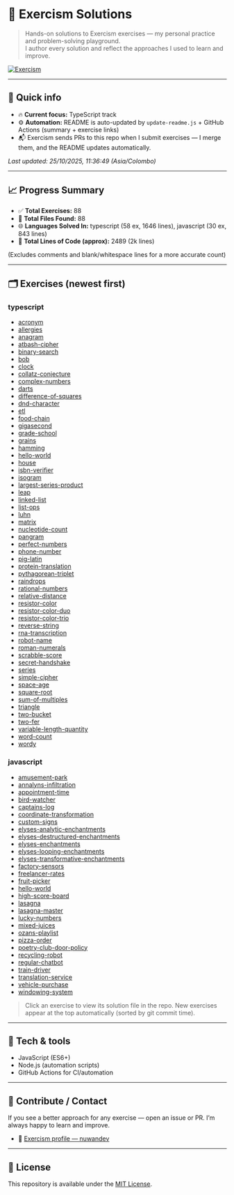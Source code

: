 # 🧠 Exercism Solutions

> Hands-on solutions to Exercism exercises — my personal practice and problem-solving playground.  
> I author every solution and reflect the approaches I used to learn and improve.

[![Exercism](https://img.shields.io/badge/Exercism-nuwandev-blue)](https://exercism.org/profiles/nuwandev)

---

## 🔎 Quick info

- 🔥 **Current focus:** TypeScript track  
- ⚙️ **Automation:** README is auto-updated by `update-readme.js` + GitHub Actions (summary + exercise links)  
- 📬 Exercism sends PRs to this repo when I submit exercises — I merge them, and the README updates automatically.

<!-- UPDATED_AT -->
_Last updated: 25/10/2025, 11:36:49 (Asia/Colombo)_
<!-- /UPDATED_AT -->

---

## 📈 Progress Summary

<!-- STATS_START -->
- ✅ **Total Exercises:** 88
- 📁 **Total Files Found:** 88
- 🌐 **Languages Solved In:** typescript (58 ex, 1646 lines), javascript (30 ex, 843 lines)
- 🧾 **Total Lines of Code (approx):** 2489 (2k lines)
<!-- STATS_END -->
(Excludes comments and blank/whitespace lines for a more accurate count)

---

## 🗂 Exercises (newest first)

<!-- EXERCISES_START -->

### typescript

- [acronym](./solutions/typescript/acronym/1/acronym.ts)
- [allergies](./solutions/typescript/allergies/1/allergies.ts)
- [anagram](./solutions/typescript/anagram/1/anagram.ts)
- [atbash-cipher](./solutions/typescript/atbash-cipher/1/atbash-cipher.ts)
- [binary-search](./solutions/typescript/binary-search/1/binary-search.ts)
- [bob](./solutions/typescript/bob/2/bob.ts)
- [clock](./solutions/typescript/clock/1/clock.ts)
- [collatz-conjecture](./solutions/typescript/collatz-conjecture/1/collatz-conjecture.ts)
- [complex-numbers](./solutions/typescript/complex-numbers/1/complex-numbers.ts)
- [darts](./solutions/typescript/darts/1/darts.ts)
- [difference-of-squares](./solutions/typescript/difference-of-squares/1/difference-of-squares.ts)
- [dnd-character](./solutions/typescript/dnd-character/1/dnd-character.ts)
- [etl](./solutions/typescript/etl/1/etl.ts)
- [food-chain](./solutions/typescript/food-chain/1/food-chain.ts)
- [gigasecond](./solutions/typescript/gigasecond/1/gigasecond.ts)
- [grade-school](./solutions/typescript/grade-school/1/grade-school.ts)
- [grains](./solutions/typescript/grains/1/grains.ts)
- [hamming](./solutions/typescript/hamming/1/hamming.ts)
- [hello-world](./solutions/typescript/hello-world/1/hello-world.ts)
- [house](./solutions/typescript/house/1/house.ts)
- [isbn-verifier](./solutions/typescript/isbn-verifier/1/isbn-verifier.ts)
- [isogram](./solutions/typescript/isogram/1/isogram.ts)
- [largest-series-product](./solutions/typescript/largest-series-product/1/largest-series-product.ts)
- [leap](./solutions/typescript/leap/1/leap.ts)
- [linked-list](./solutions/typescript/linked-list/1/linked-list.ts)
- [list-ops](./solutions/typescript/list-ops/1/list-ops.ts)
- [luhn](./solutions/typescript/luhn/1/luhn.ts)
- [matrix](./solutions/typescript/matrix/1/matrix.ts)
- [nucleotide-count](./solutions/typescript/nucleotide-count/1/nucleotide-count.ts)
- [pangram](./solutions/typescript/pangram/1/pangram.ts)
- [perfect-numbers](./solutions/typescript/perfect-numbers/1/perfect-numbers.ts)
- [phone-number](./solutions/typescript/phone-number/1/phone-number.ts)
- [pig-latin](./solutions/typescript/pig-latin/1/pig-latin.ts)
- [protein-translation](./solutions/typescript/protein-translation/1/protein-translation.ts)
- [pythagorean-triplet](./solutions/typescript/pythagorean-triplet/1/pythagorean-triplet.ts)
- [raindrops](./solutions/typescript/raindrops/1/raindrops.ts)
- [rational-numbers](./solutions/typescript/rational-numbers/1/rational-numbers.ts)
- [relative-distance](./solutions/typescript/relative-distance/1/relative-distance.ts)
- [resistor-color](./solutions/typescript/resistor-color/1/resistor-color.ts)
- [resistor-color-duo](./solutions/typescript/resistor-color-duo/1/resistor-color-duo.ts)
- [resistor-color-trio](./solutions/typescript/resistor-color-trio/1/resistor-color-trio.ts)
- [reverse-string](./solutions/typescript/reverse-string/1/reverse-string.ts)
- [rna-transcription](./solutions/typescript/rna-transcription/1/rna-transcription.ts)
- [robot-name](./solutions/typescript/robot-name/1/robot-name.ts)
- [roman-numerals](./solutions/typescript/roman-numerals/1/roman-numerals.ts)
- [scrabble-score](./solutions/typescript/scrabble-score/1/scrabble-score.ts)
- [secret-handshake](./solutions/typescript/secret-handshake/1/secret-handshake.ts)
- [series](./solutions/typescript/series/1/series.ts)
- [simple-cipher](./solutions/typescript/simple-cipher/1/simple-cipher.ts)
- [space-age](./solutions/typescript/space-age/1/space-age.ts)
- [square-root](./solutions/typescript/square-root/1/square-root.ts)
- [sum-of-multiples](./solutions/typescript/sum-of-multiples/1/sum-of-multiples.ts)
- [triangle](./solutions/typescript/triangle/1/triangle.ts)
- [two-bucket](./solutions/typescript/two-bucket/1/two-bucket.ts)
- [two-fer](./solutions/typescript/two-fer/1/two-fer.ts)
- [variable-length-quantity](./solutions/typescript/variable-length-quantity/1/variable-length-quantity.ts)
- [word-count](./solutions/typescript/word-count/1/word-count.ts)
- [wordy](./solutions/typescript/wordy/1/wordy.ts)


### javascript

- [amusement-park](./solutions/javascript/amusement-park/1/amusement-park.js)
- [annalyns-infiltration](./solutions/javascript/annalyns-infiltration/1/annalyns-infiltration.js)
- [appointment-time](./solutions/javascript/appointment-time/1/appointment-time.js)
- [bird-watcher](./solutions/javascript/bird-watcher/1/bird-watcher.js)
- [captains-log](./solutions/javascript/captains-log/1/captains-log.js)
- [coordinate-transformation](./solutions/javascript/coordinate-transformation/1/coordinate-transformation.js)
- [custom-signs](./solutions/javascript/custom-signs/1/custom-signs.js)
- [elyses-analytic-enchantments](./solutions/javascript/elyses-analytic-enchantments/1/enchantments.js)
- [elyses-destructured-enchantments](./solutions/javascript/elyses-destructured-enchantments/1/enchantments.js)
- [elyses-enchantments](./solutions/javascript/elyses-enchantments/1/enchantments.js)
- [elyses-looping-enchantments](./solutions/javascript/elyses-looping-enchantments/1/enchantments.js)
- [elyses-transformative-enchantments](./solutions/javascript/elyses-transformative-enchantments/1/enchantments.js)
- [factory-sensors](./solutions/javascript/factory-sensors/1/factory-sensors.js)
- [freelancer-rates](./solutions/javascript/freelancer-rates/1/freelancer-rates.js)
- [fruit-picker](./solutions/javascript/fruit-picker/1/fruit-picker.js)
- [hello-world](./solutions/javascript/hello-world/1/hello-world.js)
- [high-score-board](./solutions/javascript/high-score-board/1/high-score-board.js)
- [lasagna](./solutions/javascript/lasagna/1/lasagna.js)
- [lasagna-master](./solutions/javascript/lasagna-master/1/lasagna-master.js)
- [lucky-numbers](./solutions/javascript/lucky-numbers/1/lucky-numbers.js)
- [mixed-juices](./solutions/javascript/mixed-juices/1/mixed-juices.js)
- [ozans-playlist](./solutions/javascript/ozans-playlist/1/ozans-playlist.js)
- [pizza-order](./solutions/javascript/pizza-order/1/global.d.ts)
- [poetry-club-door-policy](./solutions/javascript/poetry-club-door-policy/1/door-policy.js)
- [recycling-robot](./solutions/javascript/recycling-robot/1/assembly-line.js)
- [regular-chatbot](./solutions/javascript/regular-chatbot/1/regular-chatbot.js)
- [train-driver](./solutions/javascript/train-driver/1/train-driver.js)
- [translation-service](./solutions/javascript/translation-service/1/service.js)
- [vehicle-purchase](./solutions/javascript/vehicle-purchase/1/vehicle-purchase.js)
- [windowing-system](./solutions/javascript/windowing-system/1/windowing-system.js)

<!-- EXERCISES_END -->

> Click an exercise to view its solution file in the repo. New exercises appear at the top automatically (sorted by git commit time).

---

## 🔧 Tech & tools

- JavaScript (ES6+)  
- Node.js (automation scripts)  
- GitHub Actions for CI/automation

---

## 🤝 Contribute / Contact

If you see a better approach for any exercise — open an issue or PR. I’m always happy to learn and improve.

- 🔗 [Exercism profile — nuwandev](https://exercism.org/profiles/nuwandev)

---

## 📄 License

This repository is available under the [MIT License](LICENSE).
